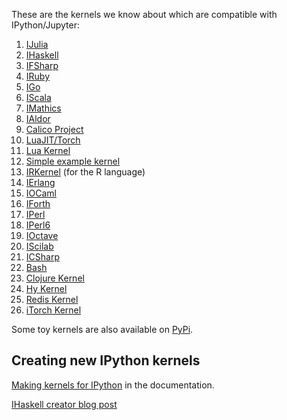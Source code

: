 These are the kernels we know about which are compatible with IPython/Jupyter:

1.   [IJulia](http://nbviewer.ipython.org/url/jdj.mit.edu/~stevenj/IJulia%20Preview.ipynb)
1.   [IHaskell](http://nbviewer.ipython.org/github/gibiansky/IHaskell/blob/master/demo/IHaskell.ipynb)
1.   [IFSharp](http://nbviewer.ipython.org/github/BayardRock/IfSharp/blob/master/Feature%20Notebook.ipynb)
1.   [IRuby](http://nbviewer.ipython.org/github/minad/iruby/blob/master/IRuby-Example.ipynb)
1.   [IGo](https://github.com/takluyver/igo)
1.   [IScala](https://github.com/mattpap/IScala)
1.   [IMathics](http://nbviewer.ipython.org/gist/sn6uv/8381447)
1.   [IAldor](https://github.com/mattpap/IAldor)
1.   [Calico Project](http://nbviewer.ipython.org/urls/bitbucket.org/ipre/calico/raw/master/notebooks/Calico%20Overview.ipynb)
1.   [LuaJIT/Torch](https://github.com/facebook/iTorch)
1.   [Lua Kernel](https://github.com/neomantra/lua_ipython_kernel)
1.   [Simple example kernel](https://github.com/dsblank/simple_kernel)
1.   [IRKernel](https://github.com/takluyver/IRkernel) (for the R language)
1.   [IErlang](https://github.com/robbielynch/ierlang)
1.   [IOCaml](https://github.com/andrewray/iocaml)
1.   [IForth](https://github.com/jdfreder/iforth)
1.   [IPerl](https://metacpan.org/release/Devel-IPerl)
1.   [IPerl6](https://github.com/timo/iperl6kernel)
1.   [IOctave](https://github.com/blink1073/octave_kernel)
1.   [IScilab](https://github.com/blink1073/scilab_kernel)
1.   [ICSharp](https://github.com/zabirauf/icsharp)
1.   [Bash](https://github.com/takluyver/bash_kernel)
1.   [Clojure Kernel](https://github.com/roryk/ipython-clojure)
1.   [Hy Kernel](https://github.com/bollwyvl/hy_kernel/)
1.   [Redis Kernel](https://github.com/supercoderz/redis_kernel)
1.   [iTorch Kernel](https://github.com/facebook/iTorch)

Some toy kernels are also available on [PyPi](https://pypi.python.org/pypi?:action=browse&c=586).

## Creating new IPython kernels

[Making kernels for IPython](http://ipython.org/ipython-doc/dev/development/kernels.html) in the documentation.

[IHaskell creator blog
post](http://andrew.gibiansky.com/blog/ipython/ipython-kernels/)